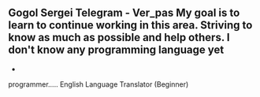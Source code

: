Gogol Sergei
Telegram - Ver_pas
My goal is to learn to continue working in this area. Striving to know as much as possible and help others.
I don't know any programming language yet
-
-
programmer.....
English Language Translator (Beginner)
